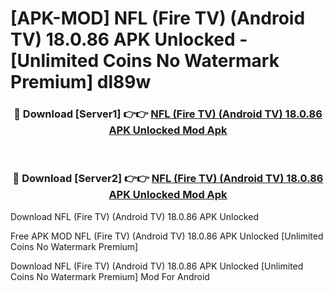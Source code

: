 # [APK-MOD] NFL (Fire TV) (Android TV) 18.0.86 APK Unlocked - [Unlimited Coins No Watermark Premium] dl89w



<div align="center">
<h3>🔴 Download [Server1] 👉👉 <a href="https://momento.my/?title=NFL_(Fire_TV)_(Android_TV)_18.0.86_APK_Unlocked">NFL (Fire TV) (Android TV) 18.0.86 APK Unlocked Mod Apk</a></h3><br>

<h3>🔴 Download [Server2] 👉👉 <a href="https://momento.my/?title=NFL_(Fire_TV)_(Android_TV)_18.0.86_APK_Unlocked">NFL (Fire TV) (Android TV) 18.0.86 APK Unlocked Mod Apk</a></h3>
</div>



Download NFL (Fire TV) (Android TV) 18.0.86 APK Unlocked 

Free APK MOD NFL (Fire TV) (Android TV) 18.0.86 APK Unlocked [Unlimited Coins No Watermark Premium]

Download NFL (Fire TV) (Android TV) 18.0.86 APK Unlocked [Unlimited Coins No Watermark Premium] Mod For Android
